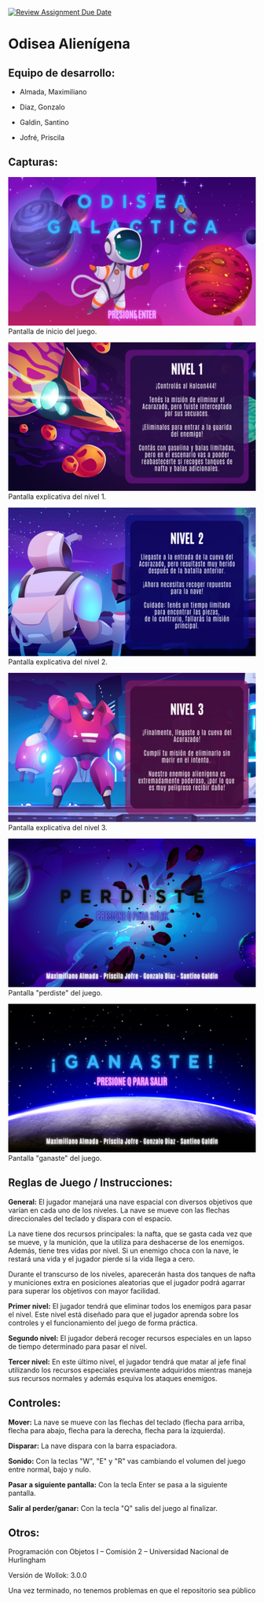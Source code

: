[![Review Assignment Due Date](https://classroom.github.com/assets/deadline-readme-button-24ddc0f5d75046c5622901739e7c5dd533143b0c8e959d652212380cedb1ea36.svg)](https://classroom.github.com/a/qO1I4X2W)
# Odisea Alienígena

 

## Equipo de desarrollo: 

- Almada, Maximiliano 

- Diaz, Gonzalo 

- Galdin, Santino 

- Jofré, Priscila 

 

## Capturas:  
![Pantalla Inical](./assets/inicio1.png)
Pantalla de inicio del juego.


![Pantalla informacion Nivel 1](./assets/instr1.png)
Pantalla explicativa del nivel 1.


![Pantalla informacion Nivel 2](./assets/instr2.png)
Pantalla explicativa del nivel 2.


![Pantalla informacion Nivel 3](./assets/instr3.png)
Pantalla explicativa del nivel 3.


![Pantalla perdiste](./assets/perdiste.png)
Pantalla "perdiste" del juego.


![Pantalla ganaste](./assets/ganaste.png)
Pantalla "ganaste" del juego.


## Reglas de Juego / Instrucciones: 

<b>General:</b> El jugador manejará una nave espacial con diversos objetivos que varían en cada uno de los niveles. La nave se mueve con las flechas direccionales del teclado y dispara con el espacio. 

La nave tiene dos recursos principales: la nafta, que se gasta cada vez que se mueve, y la munición, que la utiliza para deshacerse de los enemigos. Además, tiene tres vidas por nivel. Si un enemigo choca con la nave, le restará una vida y el jugador pierde si la vida llega a cero. 

Durante el transcurso de los niveles, aparecerán hasta dos tanques de nafta y municiones extra en posiciones aleatorias que el jugador podrá agarrar para superar los objetivos con mayor facilidad. 

<b>Primer nivel:</b> El jugador tendrá que eliminar todos los enemigos para pasar el nivel. Este nivel está diseñado para que el jugador aprenda sobre los controles y el funcionamiento del juego de forma práctica. 

<b>Segundo nivel:</b> El jugador deberá recoger recursos especiales en un lapso de tiempo determinado para pasar el nivel. 

<b>Tercer nivel:</b> En este último nivel, el jugador tendrá que matar al jefe final utilizando los recursos especiales previamente adquiridos mientras maneja sus recursos normales y además esquiva los ataques enemigos. 

## Controles:
<b>Mover:</b> La nave se mueve con las flechas del teclado (flecha para arriba, flecha para abajo, flecha para la derecha, flecha para la izquierda).

<b>Disparar:</b> La nave dispara con la barra espaciadora.

<b>Sonido:</b> Con la teclas "W", "E" y "R" vas cambiando el volumen del juego entre normal, bajo y nulo.

<b>Pasar a siguiente pantalla:</b> Con la tecla Enter se pasa a la siguiente pantalla.

<b>Salir al perder/ganar:</b> Con la tecla "Q" salis del juego al finalizar.

## Otros:  

Programación con Objetos I – Comisión 2 – Universidad Nacional de Hurlingham 

Versión de Wollok: 3.0.0 

Una vez terminado, no tenemos problemas en que el repositorio sea público 
